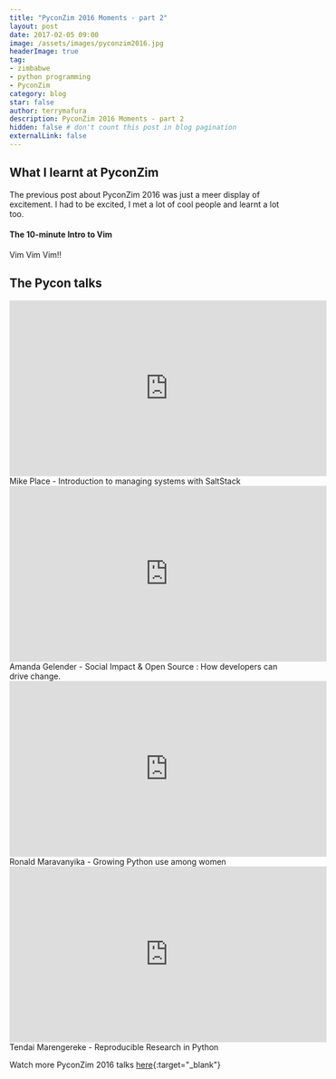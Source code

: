 ```yaml
---
title: "PyconZim 2016 Moments - part 2"
layout: post
date: 2017-02-05 09:00
image: /assets/images/pyconzim2016.jpg
headerImage: true
tag:
- zimbabwe
- python programming
- PyconZim
category: blog
star: false
author: terrymafura
description: PyconZim 2016 Moments - part 2
hidden: false # don't count this post in blog pagination
externalLink: false
---
```



## What I learnt at PyconZim

The previous post about PyconZim 2016 was just a meer display of excitement. I had to be excited, I met a lot of
cool people and learnt a lot too.

#### The 10-minute Intro to Vim

Vim Vim Vim!!

## The Pycon talks

<iframe width="560" height="310" src="https://www.youtube.com/embed/fT21lXDErXk" frameborder="0" allowfullscreen></iframe>
<figcaption class="caption">Mike Place - Introduction to managing systems with SaltStack</figcaption>
<div class="breaker"></div>

<iframe width="560" height="310" src="https://www.youtube.com/embed/iMF05VehKPE" frameborder="0" allowfullscreen></iframe>
<figcaption class="caption">Amanda Gelender - Social Impact &amp; Open Source : How developers can drive change.</figcaption>
<div class="breaker"></div>

<iframe width="560" height="310" src="https://www.youtube.com/embed/cbBh87ebRzg" frameborder="0" allowfullscreen></iframe>
<figcaption class="caption">Ronald Maravanyika - Growing Python use among women</figcaption>
<div class="breaker"></div>

<iframe width="560" height="310" src="https://www.youtube.com/embed/7WzRWdR6RZk" frameborder="0" allowfullscreen></iframe>
<figcaption class="caption">Tendai Marengereke - Reproducible Research in Python</figcaption>
<div class="breaker"></div>

Watch more PyconZim 2016 talks [here][2]{:target="_blank"}



[1]: https://twitter.com/pycon_zim
[2]: https://www.youtube.com/channel/UCUIWWO9HgKw3-tjrY0jeU_w
